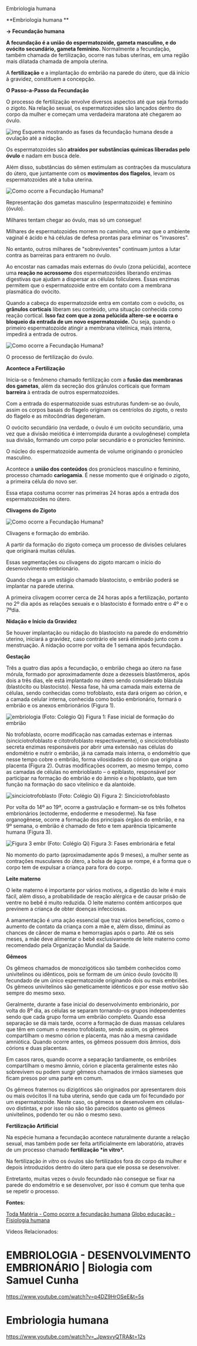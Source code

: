 
Embriologia humana

**Embriologia humana
**

**→ Fecundação humana** 

**A fecundação é a união do espermatozoide, gameta masculino, e do ovócito secundário, gameta feminino.** Normalmente a fecundação, também chamada de fertilização, ocorre nas tubas uterinas, em uma região mais dilatada chamada de ampola uterina.  

A **fertilização** e a implantação do embrião na parede do útero, que dá início à gravidez, constituem a concepção.

**O Passo-a-Passo da Fecundação**

O processo de fertilização envolve diversos aspectos até que seja formado o zigoto. Na relação sexual, os espermatozoides são lançados dentro do corpo da mulher e começam uma verdadeira maratona até chegarem ao óvulo.

![img](https://static.planejativo.com/uploads/novas/82a2cee93e5b12faec8af6098334de0f.jpg)
Esquema mostrando as fases da fecundação humana desde a ovulação até a nidação.

Os espermatozoides são **atraídos por substâncias químicas liberadas pelo óvulo** e nadam em busca dele.

Além disso, substâncias do sêmen estimulam as contrações da musculatura do útero, que juntamente com os **movimentos dos flagelos**, levam os espermatozoides até a tuba uterina.

![Como ocorre a Fecundação Humana?](https://static.planejativo.com/uploads/novas/10a1af63f509c27fad4f395aadaff8f6.jpg)

Representação dos gametas masculino (espermatozoide) e feminino (óvulo).

Milhares tentam chegar ao óvulo, mas só um consegue!

Milhares de espermatozoides morrem no caminho, uma vez que o ambiente vaginal é ácido e há células de defesa prontas para eliminar os "invasores".

No entanto, outros milhares de "sobreviventes" continuam juntos a lutar contra as barreiras para entrarem no óvulo.

Ao encostar nas camadas mais externas do óvulo (zona pelúcida), acontece uma **reação no acrossomo** dos espermatozoides liberando enzimas digestivas que ajudam a dispersar as células foliculares. Essas enzimas permitem que o espermatozoide entre em contato com a membrana plasmática do ovócito.

Quando a cabeça do espermatozoide entra em contato com o ovócito, os **grânulos corticais** liberam seu conteúdo, uma situação conhecida como reação cortical. **Isso faz com que a zona pelúcida altere-se e ocorra o bloqueio da entrada de um novo espermatozoide.** Ou seja, quando o primeiro espermatozoide atingir a membrana vitelínica, mais interna, impedirá a entrada de outros. 



![Como ocorre a Fecundação Humana?](https://static.planejativo.com/uploads/novas/600bba464598d203bbc21736a209a07c.jpg)

O processo de fertilização do óvulo.

**Acontece a Fertilização**

Inicia-se o fenômeno chamado fertilização com a **fusão das membranas dos gametas**, além da secreção dos grânulos corticais que formam **barreira** à entrada de outros espermatozoides.

Com a entrada do espermatozoide suas estruturas fundem-se ao óvulo, assim os corpos basais do flagelo originam os centríolos do zigoto, o resto do flagelo e as mitocôndrias degeneram.

O ovócito secundário (na verdade, o óvulo é um ovócito secundário, uma vez que a divisão meiótica é interrompida durante a ovulogênese) completa sua divisão, formando um corpo polar secundário e o pronúcleo feminino.

O núcleo do espermatozoide aumenta de volume originando o pronúcleo masculino.

Acontece a **união dos conteúdos** dos pronúcleos masculino e feminino, processo chamado **cariogamia**. É nesse momento que é originado o zigoto, a primeira célula do novo ser.

Essa etapa costuma ocorrer nas primeiras 24 horas após a entrada dos espermatozoides no útero.

**Clivagens do Zigoto**

![Como ocorre a Fecundação Humana?](https://static.planejativo.com/uploads/novas/7b5b3643a2b579a5ea6e8d952bf985d4.jpg)

Clivagens e formação do embrião.

A partir da formação do zigoto começa um processo de divisões celulares que originará muitas células.

Essas segmentações ou clivagens do zigoto marcam o início do desenvolvimento embrionário.

Quando chega a um estágio chamado blastocisto, o embrião poderá se implantar na parede uterina.

A primeira clivagem ocorrer cerca de 24 horas após a fertilização, portanto no 2º dia após as relações sexuais e o blastocisto é formado entre o 4º e o 7ºdia.

**Nidação e Início da Gravidez**

Se houver implantação ou nidação do blastocisto na parede do endométrio uterino, iniciará a gravidez, caso contrário ele será eliminado junto com a menstruação. A nidação ocorre por volta de 1 semana após fecundação.

**Gestação**

Três a quatro dias após a fecundação, o embrião chega ao útero na fase mórula, formado por aproximadamente doze a dezesseis blastômeros, após dois a três dias, ele está implantado no útero sendo considerado blástula (blastócito ou blastocisto). Nessa fase, há uma camada mais externa de células, sendo conhecidas como trofoblasto, esta dará origem ao córion, e a camada celular interna, conhecida como botão embrionário, formará o embrião e os anexos embrionários (Figura 1).

![embriologia (Foto: Colégio Qi)](https://static.planejativo.com/uploads/novas/6921a289cf9b34bee1606b304de37f1d.png)
Figura 1: Fase inicial de formação do embrião 

No trofoblasto, ocorre modificação nas camadas externas e internas (sinciciotrofoblasto e citotrofoblasto respectivamente), o sinciciotrofoblasto secreta enzimas responsáveis por abrir uma extensão nas células do endométrio e nutrir o embrião, já na camada mais interna, o endométrio que nesse tempo cobre o embrião, forma vilosidades do córion que origina a placenta (Figura 2). Outras modificações ocorrem, ao mesmo tempo, como as camadas de células no embrioblasto – o epiblasto, responsável por participar na formação do embrião e do âmnio e o hipoblasto, que tem função na formação do saco vitelínico e da alantoide.

![sinciciotrofoblasto (Foto: Colégio Qi)](https://static.planejativo.com/uploads/novas/b5cc98f1df259889fbea8b3ac0606873.jpg)
Figura 2: Sinciciotrofoblasto

Por volta do 14º ao 19º, ocorre a gastrulação e formam-se os três folhetos embrionários (ectoderme, endoderme e mesoderme). Na fase organogênese, ocorre a formação dos principais órgãos do embrião, e na 9º semana, o embrião é chamado de feto e tem aparência tipicamente humana (Figura 3).

![Figura 3 embr (Foto: Colégio Qi)](https://static.planejativo.com/uploads/novas/3b0f879c122ca63486088d40fa80428c.png)
Figura 3: Fases embrionária e fetal

No momento do parto (aproximadamente após 9 meses), a mulher sente as contrações musculares do útero, a bolsa de água se rompe, é a forma que o corpo tem de expulsar a criança para fora do corpo.

**Leite materno**

O leite materno é importante por vários motivos, a digestão do leite é mais fácil, além disso, a probabilidade de reação alérgica e de causar prisão de ventre no bebê é muito reduzida. O leite materno contém anticorpos que previnem a criança de obter doenças infecciosas. 

A amamentação é uma ação essencial que traz vários benefícios, como o aumento de contato da criança com a mãe e, além disso, diminui as chances de câncer de mama e hemorragias após o parto. Até os seis meses, a mãe deve alimentar o bebê exclusivamente de leite materno como recomendado pela Organização Mundial da Saúde.

**Gêmeos**

Os gêmeos chamados de monozigóticos são também conhecidos como univitelinos ou idênticos, pois se formam de um único óvulo (ovócito II) fecundado de um único espermatozoide originando dois ou mais embriões. Os gêmeos univitelinos são geneticamente idênticos e por esse motivo são sempre do mesmo sexo. 

Geralmente, durante a fase inicial do desenvolvimento embrionário, por volta do 8º dia, as células se separam tornando-os grupos independentes sendo que cada grupo forma um embrião completo. Quando essa separação se dá mais tarde, ocorre a formação de duas massas celulares que têm em comum o mesmo trofoblasto, sendo assim, os gêmeos compartilham o mesmo córion e placenta, mas não a mesma cavidade amniótica. Quando ocorre antes, os gêmeos possuem dois âmnios, dois córions e duas placentas.

Em casos raros, quando ocorre a separação tardiamente, os embriões compartilham o mesmo âmnio, córion e placenta geralmente estes não sobrevivem ou podem surgir gêmeos chamados de irmãos siameses que ficam presos por uma parte em comum.

Os gêmeos fraternos ou dizigóticos são originados por apresentarem dois ou mais ovócitos II na tuba uterina, sendo que cada um foi fecundado por um espermatozoide. Neste caso, os gêmeos se desenvolvem em células-ovo distintas, e por isso não são tão parecidos quanto os gêmeos univitelinos, podendo ter ou não o mesmo sexo.

**Fertilização Artificial**

Na espécie humana a fecundação acontece naturalmente durante a relação sexual, mas também pode ser feita artificialmente em laboratório, através de um processo chamado **fertilização \*in vitro\*.**

Na fertilização *in vitro* os óvulos são fertilizados fora do corpo da mulher e depois introduzidos dentro do útero para que ele possa se desenvolver.

Entretanto, muitas vezes o óvulo fecundado não consegue se fixar na parede do endométrio e se desenvolver, por isso é comum que tenha que se repetir o processo.



**Fontes:**

[Toda Matéria - Como ocorre a fecundação humana](https://www.todamateria.com.br/como-ocorre-a-fecundacao-humana/) 
[Globo educação - Fisiologia humana](https://educacao.globo.com/biologia/assunto/fisiologia-humana/embriologia.html)    

Vídeos Relacionados:

# EMBRIOLOGIA - DESENVOLVIMENTO EMBRIONÁRIO | Biologia com Samuel Cunha

https://www.youtube.com/watch?v=p4DZ9HrOSeE&t=5s

# Embriologia humana

https://www.youtube.com/watch?v=_JpwsvyQTRA&t=12s